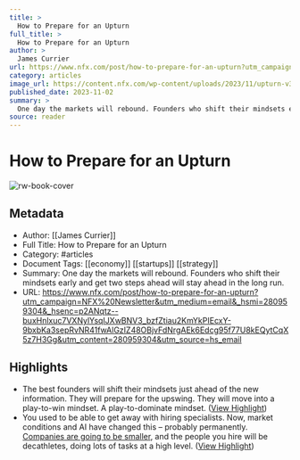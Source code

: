 ```yaml
---
title: >
  How to Prepare for an Upturn
full_title: >
  How to Prepare for an Upturn
author: >
  James Currier
url: https://www.nfx.com/post/how-to-prepare-for-an-upturn?utm_campaign=NFX%20Newsletter&utm_medium=email&_hsmi=280959304&_hsenc=p2ANqtz--buxHnlxuc7VXNylYsqIJXwBNV3_bzfZtiau2KmYkPIEcxY-9bxbKa3sepRvNR41fwAlGzIZ48OBjvFdNrgAEk6Edcg95f77U8kEQytCqX5z7H3Gg&utm_content=280959304&utm_source=hs_email
category: articles
image_url: https://content.nfx.com/wp-content/uploads/2023/11/upturn-v3-social.jpg
published_date: 2023-11-02
summary: >
  One day the markets will rebound. Founders who shift their mindsets early and get two steps ahead will stay ahead in the long run.
source: reader
---
```

# How to Prepare for an Upturn

![rw-book-cover](https://content.nfx.com/wp-content/uploads/2023/11/upturn-v3-social.jpg)

## Metadata
- Author: [[James Currier]]
- Full Title: How to Prepare for an Upturn
- Category: #articles
- Document Tags: [[economy]] [[startups]] [[strategy]] 
- Summary: One day the markets will rebound. Founders who shift their mindsets early and get two steps ahead will stay ahead in the long run.
- URL: https://www.nfx.com/post/how-to-prepare-for-an-upturn?utm_campaign=NFX%20Newsletter&utm_medium=email&_hsmi=280959304&_hsenc=p2ANqtz--buxHnlxuc7VXNylYsqIJXwBNV3_bzfZtiau2KmYkPIEcxY-9bxbKa3sepRvNR41fwAlGzIZ48OBjvFdNrgAEk6Edcg95f77U8kEQytCqX5z7H3Gg&utm_content=280959304&utm_source=hs_email

## Highlights
- The best founders will shift their mindsets just ahead of the new information. They will prepare for the upswing. They will move into a play-to-win mindset. A play-to-dominate mindset. ([View Highlight](https://read.readwise.io/read/01heavfp79qry87bas28je9x76))
- You used to be able to get away with hiring specialists. Now, market conditions and AI have changed this – probably permanently. [Companies are going to be smaller](https://www.nfx.com/post/3-person-unicorn-startup), and the people you hire will be decathletes, doing lots of tasks at a high level. ([View Highlight](https://read.readwise.io/read/01heavk6zqh98vpgfv5dg534bt))



